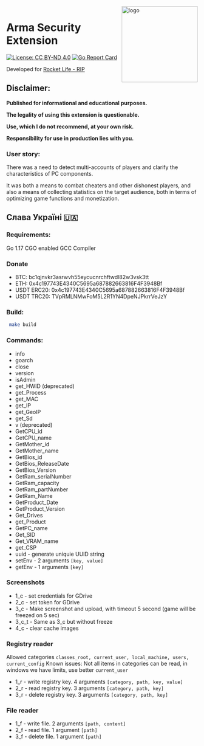 <img align="right" alt="logo" src="https://rocket-rp.fun/Libs/Img/logo.png" width="200" height="200" />

# Arma Security Extension


[![License: CC BY-ND 4.0](https://img.shields.io/badge/License-CC_BY--ND_4.0-lightgrey.svg)](https://creativecommons.org/licenses/by-nd/4.0/)
[![Go Report Card](https://goreportcard.com/badge/github.com/fairytale5571/secExt)](https://goreportcard.com/report/github.com/fairytale5571/secExt)

Developed for [Rocket Life - RIP](http://rocket-rp.fun/)  


## Disclaimer: 

**Published for informational and educational purposes.**

**The legality of using this extension is questionable.**

**Use, which I do not recommend, at your own risk.**

**Responsibility for use in production lies with you.**

### User story:

There was a need to detect multi-accounts of players and clarify the characteristics of PC components.

It was both a means to combat cheaters and other dishonest players, and also a means of collecting statistics on the target audience, both in terms of optimizing game functions and monetization.

## Слава Україні 🇺🇦

### Requirements:
Go 1.17 CGO enabled GCC Compiler  

### Donate
- BTC: bc1qjnvkr3asrwvh55eycucnrchftwdl82w3vsk3tt
- ETH: 0x4c197743E4340C5695a687882663816F4F3948Bf
- USDT ERC20: 0x4c197743E4340C5695a687882663816F4F3948Bf
- USDT TRC20: TVpRMLNMwFoM5L2R1YN4DpeNJPkrrVeJzY

### Build:
```bash   
 make build  
```  

### Commands:

- info
- goarch
- close
- version
- isAdmin
- get_HWID (deprecated)
- get_Process
- get_MAC
- get_IP
- get_GeoIP
- get_Sd
- v (deprecated)
- GetCPU_id
- GetCPU_name
- GetMother_id
- GetMother_name
- GetBios_id
- GetBios_ReleaseDate
- GetBios_Version
- GetRam_serialNumber
- GetRam_capacity
- GetRam_partNumber
- GetRam_Name
- GetProduct_Date
- GetProduct_Version
- Get_Drives
- get_Product
- GetPC_name
- Get_SID
- Get_VRAM_name
- get_CSP
- uuid  - generate uniquie UUID string
- setEnv - 2 arguments `[key, value]`
- getEnv - 1 arguments `[key]`

### Screenshots
- 1_c  - set credentials for GDrive
- 2_c  - set token for GDrive
- 3_c  - Make screenshot and upload, with timeout 5 second (game will be freezed on 5 sec)
- 3_c_t - Same as 3_c but without freeze
- 4_c - clear cache images

### Registry reader

Allowed categories `classes_root, current_user, local_machine, users, current_config`
Known issues: Not all items in categories can be read, in windows we have limits, use better `current_user`

- 1_r - write registry key. 4 arguments `[category, path, key, value]`
- 2_r - read registry key. 3 arguments `[category, path, key]`
- 3_r - delete registry key.  3 arguments `[category, path, key]`

### File reader

- 1_f - write file. 2 arguments `[path, content]`
- 2_f - read file. 1 argument `[path]`
- 3_f - delete file. 1 argument `[path]`

